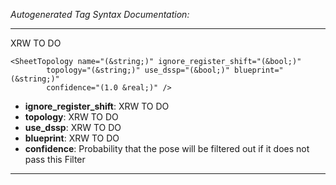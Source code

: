 _Autogenerated Tag Syntax Documentation:_

---
XRW TO DO

```
<SheetTopology name="(&string;)" ignore_register_shift="(&bool;)"
        topology="(&string;)" use_dssp="(&bool;)" blueprint="(&string;)"
        confidence="(1.0 &real;)" />
```

-   **ignore_register_shift**: XRW TO DO
-   **topology**: XRW TO DO
-   **use_dssp**: XRW TO DO
-   **blueprint**: XRW TO DO
-   **confidence**: Probability that the pose will be filtered out if it does not pass this Filter

---
